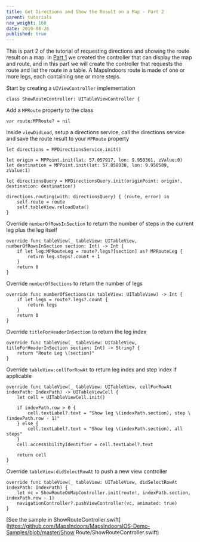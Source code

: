 ```yaml
---
title: Get Directions and Show the Result on a Map - Part 2
parent: tutorials
nav_weight: 160
date: 2019-08-26
published: true
---
```


This is part 2 of the tutorial of requesting directions and showing the route result on a map. In [Part 1](showrouteshowrouteonmapcontroller) we created the controller that can display the map and route, and in this part we will create the controller that requests the route and list the route in a table. A MapsIndoors route is made of one or more legs, each containing one or more steps.

Start by creating a `UIViewController` implementation
```
class ShowRouteController: UITableViewController {
```
Add a `MPRoute` property to the class
```
var route:MPRoute? = nil
```
Inside `viewDidLoad`, setup a directions service, call the directions service and save the route result to your `MPRoute` property
```
let directions = MPDirectionsService.init()

let origin = MPPoint.init(lat: 57.057917, lon: 9.950361, zValue:0)
let destination = MPPoint.init(lat: 57.058038, lon: 9.950509, zValue:1)

let directionsQuery = MPDirectionsQuery.init(originPoint: origin!, destination: destination!)

directions.routing(with: directionsQuery) { (route, error) in
    self.route = route
    self.tableView.reloadData()
}
```
Override `numberOfRowsInSection` to return the number of steps in the current leg plus the leg itself
```
override func tableView(_ tableView: UITableView, numberOfRowsInSection section: Int) -> Int {
    if let leg:MPRouteLeg = route?.legs?[section] as? MPRouteLeg {
        return leg.steps!.count + 1
    }
    return 0
}
```
Override `numberOfSections` to return the number of legs
```
override func numberOfSections(in tableView: UITableView) -> Int {
    if let legs = route?.legs?.count {
        return legs
    }
    return 0
}
```
Override `titleForHeaderInSection` to return the leg index
```
override func tableView(_ tableView: UITableView, titleForHeaderInSection section: Int) -> String? {
    return "Route Leg \(section)"
}
```
Override `tableView:cellForRowAt` to return leg index and step index if applicable
```
override func tableView(_ tableView: UITableView, cellForRowAt indexPath: IndexPath) -> UITableViewCell {
    let cell = UITableViewCell.init()
    
    if indexPath.row > 0 {
        cell.textLabel?.text = "Show leg \(indexPath.section), step \(indexPath.row - 1)"
    } else {
        cell.textLabel?.text = "Show leg \(indexPath.section), all steps"
    }
    cell.accessibilityIdentifier = cell.textLabel?.text
    
    return cell
}
```
Override `tableView:didSelectRowAt` to push a new view controller
```
override func tableView(_ tableView: UITableView, didSelectRowAt indexPath: IndexPath) {
    let vc = ShowRouteOnMapController.init(route!, indexPath.section, indexPath.row - 1)
    navigationController?.pushViewController(vc, animated: true)
}
```

[See the sample in ShowRouteController.swift](https://github.com/MapsIndoors/MapsIndoorsIOS-Demo-Samples/blob/master/Show Route/ShowRouteController.swift)
